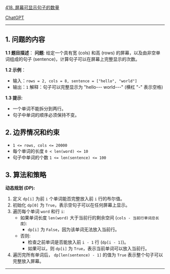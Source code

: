 [418. 屏幕可显示句子的数量](https://leetcode.cn/problems/sentence-screen-fitting)

[ChatGPT](chat.openai.com)

---

## 1. 问题的内容
**1.1 题目描述**：
**问题**: 给定一个具有宽 (cols) 和高 (rows) 的屏幕，以及由非空单词组成的句子 (sentence)，计算句子可以在屏幕上完整显示的次数。

**1.2 示例**：
- 输入：`rows = 2, cols = 8, sentence = ["hello", "world"]`
- 输出：`1`
  解释：句子可以完整显示为 "hello--- world---" (横杠 "-" 表示空格)

**1.3 提示**:
- 一个单词不能拆分到两行。
- 句子中单词的顺序必须保持不变。

## 2. 边界情况和约束
- `1 <= rows, cols <= 20000`
- 每个单词的长度 `0 < len(word) <= 10`
- 句子中单词的个数 `1 <= len(sentence) <= 100`

## 3. 算法和策略
**动态规划 (DP):**

1. 定义 `dp[i]` 为前 `i` 个单词能否完整放入前 `i` 行的布尔值。
2. 初始化 `dp[0]` 为 `True`，表示空句子可以在任何屏幕上显示。
3. 遍历每个单词 `word` 和行 `i`:
   - 如果单词长度 `len(word)` 大于当前行的剩余空间 (`cols - 当前行单词总长度`):
     - `dp[i]` 为 `False`，因为该单词无法放入当前行。
   - 否则:
     - 检查之前单词是否能放入前 `i - 1` 行 (`dp[i - 1]`)。
     - 如果可以，则 `dp[i]` 为 `True`，表示当前单词可以放入当前行。
4. 遍历完所有单词后， `dp[len(sentence) - 1]` 的值为 `True` 表示整个句子可以完整放入屏幕。

---